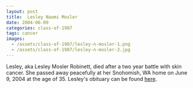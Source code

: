 ```yaml
---
layout: post
title:  Lesley Naomi Mosler
date: 2004-06-09
categories: class-of-1987
tags: cancer
images:
  - /assets/class-of-1987/lesley-n-mosler-1.png
  - /assets/class-of-1987/lesley-n-mosler-2.jpg
---
```

Lesley, aka Lesley Mosler Robinett, died after a two year battle with skin cancer. She passed away peacefully at her Snohomish, WA home on June 9, 2004 at the age of 35. Lesley's obituary can be found [here](http://tinyurl.com/pt7t4nl).
